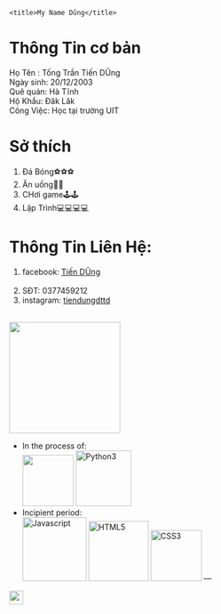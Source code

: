 <!DOCTYPE html>
<html lang="en">
  <head>
    <meta charset="utf-8" />
    <meta name="viewport" content="width=device-width, initial-scale=1" />

    <title>My Name Dũng</title>
  </head>
  <body>
    <h1>
      Thông Tin cơ bản
    </h1>
      <p>
        Họ Tên : Tống Trần Tiến DŨng <br/>
        Ngày sinh: 20/12/2003<br/>
        Quê quán: Hà Tĩnh<br/>
        Hộ Khẩu: Đăk Lăk<br/>
        Công Việc: Học tại trường UIT<br/>
       </p>
    <h1>
      Sở thích
     </h1>
    <ol>
      <li>Đá Bóng⚽⚽⚽</li>
      <li>Ăn uống🍔🍔</li>
      <li>CHơi game🕹️🕹️</li>
      <li>Lập Trình💻💻💻💻</li>
    </ol>
     <h1>
      Thông Tin Liên Hệ:<br/>
       </h1>
       <ol>
            <li>facebook: <a href="https://www.facebook.com/tiendung3t/">Tiến DŨng</a></li> <br/>
            <li>SĐT: 0377459212<br/></li>
             <li>instagram: <a href="https://www.instagram.com/tiendungdttd/">tiendungdttd</a></li> <br/>
       </ol>
    <img width="200" src="https://cosplay.com.vn/img/logout.png"/><br/>
    <ul>
  <li>In the process of: <br>
<img width="92px" src="https://i.ibb.co/cD7rgYW/readme-logo-C.png" border="0">
<img width="100px" src="https://i.ibb.co/MDHTKhG/Python3.png" alt="Python3" border="0"></li>
  <li>Incipient period: <br>
<img width="115px" src="https://i.ibb.co/LCd3gKM/Javascript.png" alt="Javascript" border="0">
<img width="108px" src="https://i.ibb.co/Gs13k6v/HTML5.png" alt="HTML5" border="0">
<img width="92px" src="https://i.ibb.co/WWjW9Xm/CSS3.png" alt="CSS3" border="0">
 —</li>
</ul>
    <img align="left" alt="gmail" width="25px" src="https://img.icons8.com/color/240/000000/gmail-new.png">
  </body>
</html>
